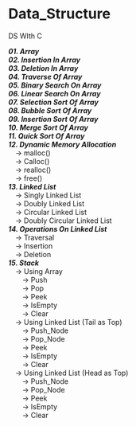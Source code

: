 # Data_Structure
DS WIth C

***01. Array***<br>
***02. Insertion In Array***<br>
***03. Deletion In Array***<br>
***04. Traverse Of Array***<br>
***05. Binary Search On Array***<br>
***06. Linear Search On Array***<br>
***07. Selection Sort Of Array***<br>
***08. Bubble Sort Of Array***<br>
***09. Insertion Sort Of Array***<br>
***10. Merge Sort Of Array***<br>
***11. Quick Sort Of Array***<br>
***12. Dynamic Memory Allocation***<br>
        &emsp;-> malloc()<br> 
        &emsp;-> Calloc()<br> 
        &emsp;-> realloc()<br> 
        &emsp;-> free()<br>
***13. Linked List***<br>
        &emsp;-> Singly Linked List<br>
        &emsp;-> Doubly Linked List<br>
        &emsp;-> Circular Linked List<br>
        &emsp;-> Doubly Circular Linked List<br>
***14. Operations On Linked List***<br>
        &emsp;-> Traversal<br>
        &emsp;-> Insertion<br>
        &emsp;-> Deletion<br>
***15. Stack*** <br>
        &emsp;-> Using Array<br>
            &emsp;&emsp;-> Push<br>
            &emsp;&emsp;-> Pop<br>
            &emsp;&emsp;-> Peek<br>
            &emsp;&emsp;-> IsEmpty<br>
            &emsp;&emsp;-> Clear<br>
        &emsp;-> Using Linked List (Tail as Top)<br>
            &emsp;&emsp;-> Push_Node<br>
            &emsp;&emsp;-> Pop_Node<br>
            &emsp;&emsp;-> Peek<br>
            &emsp;&emsp;-> IsEmpty<br>
            &emsp;&emsp;-> Clear<br>
        &emsp;-> Using Linked List (Head as Top)<br>
            &emsp;&emsp;-> Push_Node<br>
            &emsp;&emsp;-> Pop_Node<br>
            &emsp;&emsp;-> Peek<br>
            &emsp;&emsp;-> IsEmpty<br>
            &emsp;&emsp;-> Clear<br>
